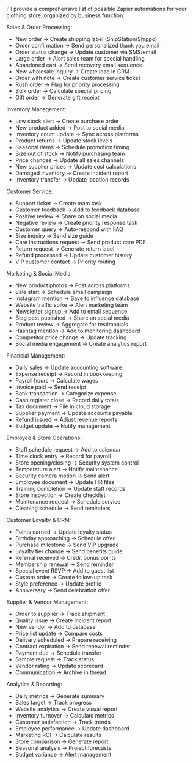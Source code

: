 I'll provide a comprehensive list of possible Zapier automations for your clothing store, organized by business function:

Sales & Order Processing:

- New order → Create shipping label (ShipStation/Shippo)
- Order confirmation → Send personalized thank you email
- Order status change → Update customer via SMS/email
- Large order → Alert sales team for special handling
- Abandoned cart → Send recovery email sequence
- New wholesale inquiry → Create lead in CRM
- Order with note → Create customer service ticket
- Rush order → Flag for priority processing
- Bulk order → Calculate special pricing
- Gift order → Generate gift receipt

Inventory Management:

- Low stock alert → Create purchase order
- New product added → Post to social media
- Inventory count update → Sync across platforms
- Product returns → Update stock levels
- Seasonal items → Schedule promotion timing
- Size out of stock → Notify purchasing team
- Price changes → Update all sales channels
- New supplier prices → Update cost calculations
- Damaged inventory → Create incident report
- Inventory transfer → Update location records

Customer Service:

- Support ticket → Create team task
- Customer feedback → Add to feedback database
- Positive review → Share on social media
- Negative review → Create priority response task
- Customer query → Auto-respond with FAQ
- Size inquiry → Send size guide
- Care instructions request → Send product care PDF
- Return request → Generate return label
- Refund processed → Update customer history
- VIP customer contact → Priority routing

Marketing & Social Media:

- New product photos → Post across platforms
- Sale start → Schedule email campaign
- Instagram mention → Save to influence database
- Website traffic spike → Alert marketing team
- Newsletter signup → Add to email sequence
- Blog post published → Share on social media
- Product review → Aggregate for testimonials
- Hashtag mention → Add to monitoring dashboard
- Competitor price change → Update tracking
- Social media engagement → Create analytics report

Financial Management:

- Daily sales → Update accounting software
- Expense receipt → Record in bookkeeping
- Payroll hours → Calculate wages
- Invoice paid → Send receipt
- Bank transaction → Categorize expense
- Cash register close → Record daily totals
- Tax document → File in cloud storage
- Supplier payment → Update accounts payable
- Refund issued → Adjust revenue reports
- Budget update → Notify management

Employee & Store Operations:

- Staff schedule request → Add to calendar
- Time clock entry → Record for payroll
- Store opening/closing → Security system control
- Temperature alert → Notify maintenance
- Security camera motion → Send alert
- Employee document → Update HR files
- Training completion → Update staff records
- Store inspection → Create checklist
- Maintenance request → Schedule service
- Cleaning schedule → Send reminders

Customer Loyalty & CRM:

- Points earned → Update loyalty status
- Birthday approaching → Schedule offer
- Purchase milestone → Send VIP upgrade
- Loyalty tier change → Send benefits guide
- Referral received → Credit bonus points
- Membership renewal → Send reminder
- Special event RSVP → Add to guest list
- Custom order → Create follow-up task
- Style preference → Update profile
- Anniversary → Send celebration offer

Supplier & Vendor Management:

- Order to supplier → Track shipment
- Quality issue → Create incident report
- New vendor → Add to database
- Price list update → Compare costs
- Delivery scheduled → Prepare receiving
- Contract expiration → Send renewal reminder
- Payment due → Schedule transfer
- Sample request → Track status
- Vendor rating → Update scorecard
- Communication → Archive in thread

Analytics & Reporting:

- Daily metrics → Generate summary
- Sales target → Track progress
- Website analytics → Create visual report
- Inventory turnover → Calculate metrics
- Customer satisfaction → Track trends
- Employee performance → Update dashboard
- Marketing ROI → Calculate results
- Store comparison → Generate report
- Seasonal analysis → Project forecasts
- Budget variance → Alert management
